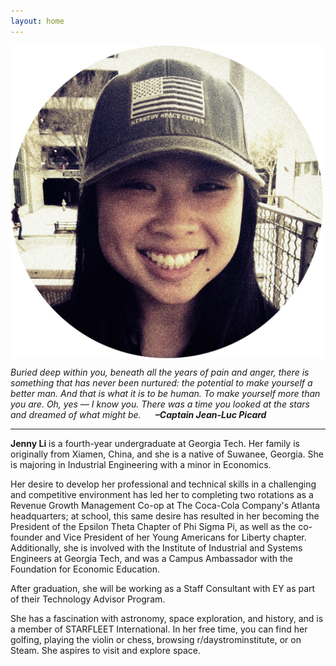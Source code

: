 ```yaml
---
layout: home
---
```


<img src="/assets/images/profile.jpg" align="center" height="500px" width="500px">

<i>Buried deep within you, beneath all the years of pain and anger, there is something that has never been nurtured: the potential to make yourself a better man. And that is what it is to be human. To make yourself more than you are. Oh, yes — I know you. There was a time you looked at the stars and dreamed of what might be.<b>&nbsp;&nbsp;&nbsp;&nbsp;&nbsp;&nbsp;&nbsp;–Captain Jean-Luc Picard</b></i>

---

<b>Jenny Li</b> is a fourth-year undergraduate at Georgia Tech. Her family is originally from Xiamen, China, and she is a native of Suwanee, Georgia. She is majoring in Industrial Engineering with a minor in Economics.

Her desire to develop her professional and technical skills in a challenging and competitive environment has led her to completing two rotations as a Revenue Growth Management Co-op at The Coca-Cola Company's Atlanta headquarters; at school, this same desire has resulted in her becoming the President of the Epsilon Theta Chapter of Phi Sigma Pi, as well as the co-founder and Vice President of her Young Americans for Liberty chapter. Additionally, she is involved with the Institute of Industrial and Systems Engineers at Georgia Tech, and was a Campus Ambassador with the Foundation for Economic Education.

After graduation, she will be working as a Staff Consultant with EY as part of their Technology Advisor Program.

She has a fascination with astronomy, space exploration, and history, and is a member of STARFLEET International. In her free time, you can find her golfing, playing the violin or chess, browsing r/daystrominstitute, or on Steam. She aspires to visit and explore space.